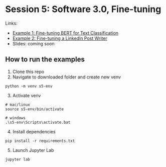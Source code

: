 # Session 5: Software 3.0, Fine-tuning

Links:
- [Example 1: Fine-tuning BERT for Text Classification](https://github.com/ShawhinT/AI-Builders-Bootcamp-1/blob/main/session-5/example_1-finetune_bert_classifier.ipynb)
- [Example 2: Fine-tuning a LinkedIn Post Writer](https://github.com/ShawhinT/AI-Builders-Bootcamp-1/blob/main/session-5/example_2-linkedin_post_writer.ipynb)
- Slides: coming soon

## How to run the examples

1. Clone this repo
2. Navigate to downloaded folder and create new venv
```
python -m venv s5-env
```
3. Activate venv
```
# mac/linux
source s5-env/bin/activate

# windows
.\s5-env\Scripts\activate.bat
```
4. Install dependencies
```
pip install -r requirements.txt
```
5. Launch Jupyter Lab
```
jupyter lab
```
